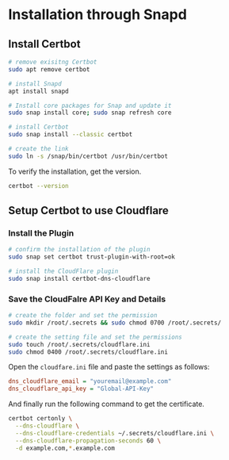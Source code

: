 # Installation through Snapd
## Install Certbot
```bash
# remove exisitng Certbot
sudo apt remove certbot

# install Snapd
apt install snapd

# Install core packages for Snap and update it
sudo snap install core; sudo snap refresh core

# install Certbot
sudo snap install --classic certbot

# create the link
sudo ln -s /snap/bin/certbot /usr/bin/certbot
```
To verify the installation, get the version.
```bash
certbot --version
```

## Setup Certbot to use Cloudflare
### Install the Plugin
```bash
# confirm the installation of the plugin
sudo snap set certbot trust-plugin-with-root=ok

# install the CloudFlare plugin
sudo snap install certbot-dns-cloudflare
```
### Save the CloudFalre API Key and Details
```bash
# create the folder and set the permission
sudo mkdir /root/.secrets && sudo chmod 0700 /root/.secrets/

# create the setting file and set the permissions
sudo touch /root/.secrets/cloudflare.ini
sudo chmod 0400 /root/.secrets/cloudflare.ini
```
Open the `cloudfare.ini` file and paste the settings as follows:
```ini
dns_cloudflare_email = "youremail@example.com"
dns_cloudflare_api_key = "Global-API-Key"
```
And finally run the following command to get the certificate.
```bash
certbot certonly \
  --dns-cloudflare \
  --dns-cloudflare-credentials ~/.secrets/cloudflare.ini \
  --dns-cloudflare-propagation-seconds 60 \
  -d example.com,*.example.com
```
